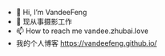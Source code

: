 - 👋 Hi, I’m VandeeFeng
- 👀 现从事摄影工作
- 📫 How to reach me 
     vandee.zhubai.love
- 我的个人博客 https://vandeefeng.github.io/

<!---

